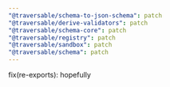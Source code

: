 ```yaml
---
"@traversable/schema-to-json-schema": patch
"@traversable/derive-validators": patch
"@traversable/schema-core": patch
"@traversable/registry": patch
"@traversable/sandbox": patch
"@traversable/schema": patch
---
```


fix(re-exports): hopefully
